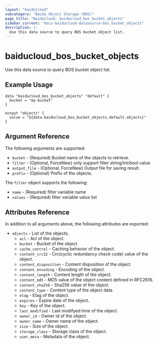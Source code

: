 ```yaml
---
layout: "baiducloud"
subcategory: "Baidu Object Storage (BOS)"
page_title: "BaiduCloud: baiducloud_bos_bucket_objects"
sidebar_current: "docs-baiducloud-datasource-bos_bucket_objects"
description: |-
  Use this data source to query BOS bucket object list.
---
```


# baiducloud_bos_bucket_objects

Use this data source to query BOS bucket object list.

## Example Usage

```hcl
data "baiducloud_bos_bucket_objects" "default" {
  bucket = "my-bucket"
}

output "objects" {
  value = "${data.baiducloud_bos_bucket_objects.default.objects}"
}
```

## Argument Reference

The following arguments are supported:

* `bucket` - (Required) Bucket name of the objects to retrieve.
* `filter` - (Optional, ForceNew) only support filter string/int/bool value
* `output_file` - (Optional, ForceNew) Output file for saving result.
* `prefix` - (Optional) Prefix of the objects.

The `filter` object supports the following:

* `name` - (Required) filter variable name
* `values` - (Required) filter variable value list

## Attributes Reference

In addition to all arguments above, the following attributes are exported:

* `objects` - List of the objects.
  * `acl` - Acl of the object.
  * `bucket` - Bucket of the object.
  * `cache_control` - Caching behavior of the object.
  * `content_crc32` - Crc(cyclic redundancy check code) value of the object.
  * `content_disposition` - Content disposition of the object.
  * `content_encoding` - Encoding of the object.
  * `content_length` - Content length of the object.
  * `content_md5` - MD5 value of the object content defined in RFC2616.
  * `content_sha256` - Sha256 value of the object.
  * `content_type` - Content type of the object data.
  * `etag` - Etag of the object.
  * `expires` - Expire date of the object.
  * `key` - Key of the object.
  * `last_modified` - Last modifyed time of the object.
  * `owner_id` - Owner id of the object.
  * `owner_name` - Owner name of the object.
  * `size` - Size of the object.
  * `storage_class` - Storage class of the object.
  * `user_meta` - Metadata of the object.


